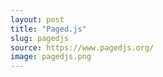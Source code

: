 ```yaml
---
layout: post
title: "Paged.js"
slug: pagedjs
source: https://www.pagedjs.org/
image: pagedjs.png
---
```

